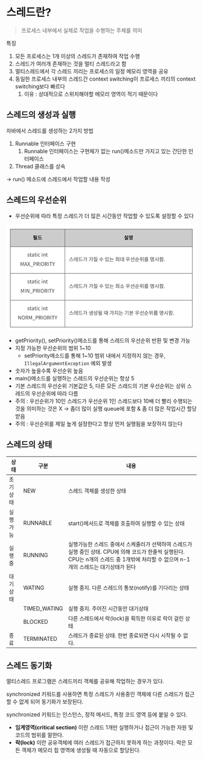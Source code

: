 # 스레드란?

> 프로세스 내부에서 실제로 작업을 수행하는 주체를 의미

특징

1. 모든 프로세스는 1개 이상의 스레드가 존재하여 작업 수행
2. 스레드가 여러개 존재하는 것을 멀티 스레드라고 함
3. 멀티스레드에서 각 스레드 끼리는 프로세스의 일정 메모리 영역을 공유
4. 동일한 프로세스 내부의 스레드간 context switching이 프로세스 끼리의 context switching보다 빠르다
    1. 이유 : 상대적으로 스위치해야할 메모리 영역이 적기 때문이다

## 스레드의 생성과 실행

자바에서 스레드를 생성하는 2가지 방법

1. Runnable 인터페이스 구현
    1. Runnable 인터페이스는 구현체가 없는 run()메소드만 가지고 있는 간단한 인터페이스
2. Thread 클래스를 상속

→ run() 메소드에 스레드에서 작업할 내용 작성

## 스레드의 우선순위

- 우선순위에 따라 특정 스레드가 더 많은 시간동안 작업할 수 있도록 설정할 수 있다

![](./img/스레드_우선순위_필드.png)

- getPriority(), setPriority()메소드를 통해 스레드의 우선순위 반환 및 변경 가능
- 지정 가능한 우선순위의 범위 1~10
    - setPriority메소드를 통해 1~10 범위 내에서 지정하지 않는 경우, `IllegalArgumentException` 예외 발생
- 숫자가 높을수록 우선순위 높음
- main()메소드를 실행하는 스레드의 우선순위는 항상 5
- 기본 스레드의 우선순위 기본값은 5, 다른 모든 스레드의 기본 우선순위는 상위 스레드의 우선순위에 따라 다름
- 주의 : 우선순위가 10인 스레드가 우선순위 1인 스레드보다 10배 더 빨리 수행되는 것을 의미하는 것은 X → 좀더 많이 실행 queue에 포함 & 좀 더 많은 작업시간 할당 받음
- 주의 : 우선순위를 제일 높게 설정한다고 항상 먼저 실행됨을 보장하지 않는다

## 스레드의 상태

| 상태 | 구분 | 내용 |
| --- | --- | --- |
| 초기 상태 | NEW | 스레드 객체를 생성한 상태 |
| 실행 가능 | RUNNABLE | start()메서드로 객체를 호출하여 실행할 수 있는 상태 |
| 실행 중 | RUNNING | 실행가능한 스레드 중에서 스케줄러가 선택하여 스레드가 실행 중인 상태. CPU에 의해 코드가 한줄씩 실행된다. CPU는 n개의 스레드 중 1개밖에 처리할 수 없으며 n-1개의 스레드는 대기상태가 된다 |
| 대기상태 | WATING | 실행 중지. 다른 스레드의 통보(notify)를 기다리는 상태 |
|  | TIMED_WATING | 실행 중지. 주어진 시간동안 대기상태 |
|  | BLOCKED | 다른 스레드에서 락(lock)을 획득한 이유로 락이 걸린 상태 |
| 종료 | TERMINATED | 스레드가 종료된 상태. 한번 종료되면 다시 시작될 수 없다. |

## 스레드 동기화

멀티스레드 프로그램은 스레드끼리 객체를 공유해 작업하는 경우가 있다. 

synchronized 키워드를 사용하면 특정 스레드가 사용중인 객체에 다른 스레드가 접근할 수 없게 되어 동기화가 보장된다. 

synchronized 키워드는 인스턴스, 정적 메서드, 특정 코드 영역 등에 붙일 수 있다.

-  **임계영역(critical section)** 이란 스레드 1개만 실행하거나 접근이 가능한 자원 및 코드의 범위를 말한다.
-  **락(lock)** 이란 공유객체에 여러 스레드가 접근하지 못하게 하는 과정이다. 락은 모든 객체가 메모리 힙 영역에 생성될 때 자동으로 할당된다.
